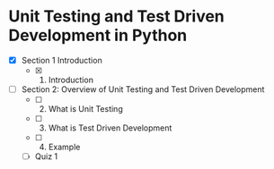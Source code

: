 # Unit Testing and Test Driven Development in Python

- [x] Section 1 Introduction
    - [x] 1. Introduction

- [ ] Section 2: Overview of Unit Testing and Test Driven Development
    - [ ] 2. What is Unit Testing
    - [ ] 3. What is Test Driven Development
    - [ ] 4. Example
    - [ ] Quiz 1
